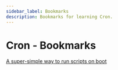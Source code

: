 ```yaml
---
sidebar_label: Bookmarks
description: Bookmarks for learning Cron.
---
```


# Cron - Bookmarks

[A super-simple way to run scripts on boot](https://learn.pimoroni.com/article/running-scripts-at-boot)